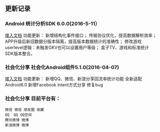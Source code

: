 ## 更新记录

### Android 统计分析SDK 6.0.0(2016-5-11）
[接入文档](http://dev.umeng.com/analytics/android-doc/integration)
    功能更新：
    新增结构化事件接口；
    传输协议优化，提高数据解析效率；
    APP升级后新旧数据分版本隔离，提高版本数据统计的准确性；
    修改游戏userlevel逻辑：未触发GKV也可以设置用户等级；
    盒子TV、游戏和标准统计SDK版本整合。
    
### 社会化分享 社会化Android组件5.1.0(2016-04-07)
[接入文档](http://dev.umeng.com/social/android/android-update)
    功能更新：
    新增QQ、微信、新浪分享回流率统计功能
    全新适配Android6.0
    新增Facebook intent方式分享
    修复bug    
### 社会化分享 目前平台有： 
    微信 微信 朋友圈 收藏
    QQ  QQ QQ空间
    腾讯微博 微博
    新浪微博 微博
